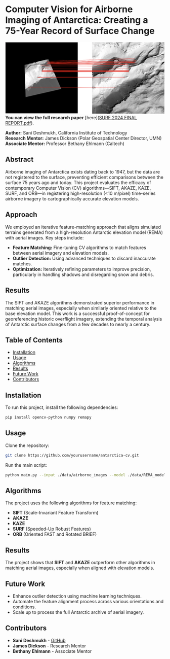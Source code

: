 # Computer Vision for Airborne Imaging of Antarctica: Creating a 75-Year Record of Surface Change
![Succesful matching results](result.png)
**You can view the full research paper** [here]([SURF 2024 FINAL REPORT.pdf](https://docs.google.com/document/d/1Rt2t64TUNOChu_n2d8sS8sAvSKOVvHRjNxbfG_iSQrM/edit?usp=sharing)).

**Author:** Sani Deshmukh, California Institute of Technology  
**Research Mentor:** James Dickson (Polar Geospatial Center Director, UMN)  
**Associate Mentor:** Professor Bethany Ehlmann (Caltech)

## Abstract
Airborne imaging of Antarctica exists dating back to 1947, but the data are not registered to the surface, preventing efficient comparisons between the surface 75 years ago and today. This project evaluates the efficacy of contemporary Computer Vision (CV) algorithms—SIFT, AKAZE, KAZE, SURF, and ORB—in registering high-resolution (<10 m/pixel) time-series airborne imagery to cartographically accurate elevation models.

## Approach
We employed an iterative feature-matching approach that aligns simulated terrains generated from a high-resolution Antarctic elevation model (REMA) with aerial images. Key steps include:

- **Feature Matching:** Fine-tuning CV algorithms to match features between aerial imagery and elevation models.
- **Outlier Detection:** Using advanced techniques to discard inaccurate matches.
- **Optimization:** Iteratively refining parameters to improve precision, particularly in handling shadows and disregarding snow and debris.

## Results
The SIFT and AKAZE algorithms demonstrated superior performance in matching aerial images, especially when similarly oriented relative to the base elevation model. This work is a successful proof-of-concept for georeferencing historic overflight imagery, extending the temporal analysis of Antarctic surface changes from a few decades to nearly a century.

## Table of Contents
- [Installation](#installation)
- [Usage](#usage)
- [Algorithms](#algorithms)
- [Results](#results)
- [Future Work](#future-work)
- [Contributors](#contributors)

## Installation
To run this project, install the following dependencies:

```bash
pip install opencv-python numpy remapy
```

## Usage
Clone the repository:

```bash
git clone https://github.com/yourusername/antarctica-cv.git
```

Run the main script:

```bash
python main.py --input ./data/airborne_images --model ./data/REMA_model
```

## Algorithms
The project uses the following algorithms for feature matching:

- **SIFT** (Scale-Invariant Feature Transform)
- **AKAZE**
- **KAZE**
- **SURF** (Speeded-Up Robust Features)
- **ORB** (Oriented FAST and Rotated BRIEF)

## Results
The project shows that **SIFT** and **AKAZE** outperform other algorithms in matching aerial images, especially when aligned with elevation models.

## Future Work
- Enhance outlier detection using machine learning techniques.
- Automate the feature alignment process across various orientations and conditions.
- Scale up to process the full Antarctic archive of aerial imagery.

## Contributors
- **Sani Deshmukh** - [GitHub](https://github.com/sani-deshmukh)
- **James Dickson** - Research Mentor
- **Bethany Ehlmann** - Associate Mentor
